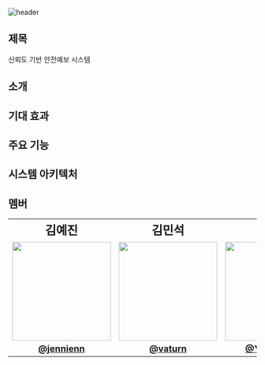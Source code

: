 ![header](https://capsule-render.vercel.app/api?type=transparent&color=random6&height=300&section=header&text=SmartSiren&fontSize=90&fontAlignY=40&desc=2024%20공개%20SW%20개발자%20대회&descAlign=70)

## 제목
신뢰도 기반 안전예보 시스템

## 소개

## 기대 효과

## 주요 기능

## 시스템 아키텍처

## 멤버
<table>
  <tr>
    <td align='center' style="font-size:24px;"><strong>김예진</strong></td>
    <td align='center' style="font-size:24px;"><strong>김민석</strong></td>
    <td align='center' style="font-size:24px;"><strong>배용호</strong></td>
    <td align='center' style="font-size:24px;"><strong>황재찬</strong></td>
  </tr>
  <tr> 
    <td><img src="https://avatars.githubusercontent.com/u/118978246?v=4" style="width:200px; height:200px;"></td>
    <td><img src="https://avatars.githubusercontent.com/u/72596552?v=4" style="width:200px; height:200px;"></td>
    <td><img src="https://avatars.githubusercontent.com/u/127498076?v=4" style="width:200px; height:200px;"></td>
    <td><img src="https://avatars.githubusercontent.com/u/57826563?v=4" style="width:200px; height:200px;"></td>
  </tr>
  <tr> 
    <td align='center' style="font-size:18px;"><a href="https://github.com/jennienn"><strong>@jennienn</strong></a></td> 
    <td align='center' style="font-size:18px;"><a href="https://github.com/vaturn"><strong>@vaturn</strong></a></td> 
    <td align='center' style="font-size:18px;"><a href="https://github.com/YonghoBae"><strong>@YonghoBae</strong></a></td> 
    <td align='center' style="font-size:18px;"><a href="https://github.com/EmpChan"><strong>@EmpChan</strong></a></td> 
  </tr>
</table>
